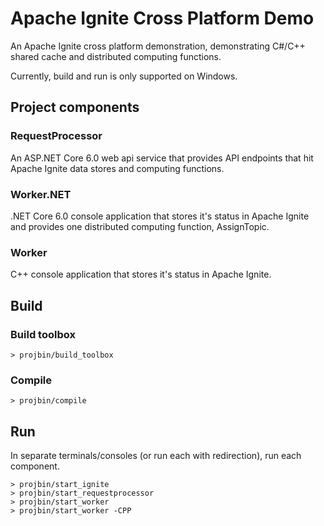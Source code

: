 # Apache Ignite Cross Platform Demo

An Apache Ignite cross platform demonstration, demonstrating C#/C++ shared cache and distributed computing functions.

Currently, build and run is only supported on Windows.

## Project components

### RequestProcessor

An ASP.NET Core 6.0 web api service that provides API endpoints that hit Apache Ignite data stores and computing functions.

### Worker.NET

.NET Core 6.0 console application that stores it's status in Apache Ignite and provides one distributed computing function, AssignTopic.

### Worker

C++ console application that stores it's status in Apache Ignite.

## Build

### Build toolbox

```
> projbin/build_toolbox
```

### Compile

```
> projbin/compile
```

## Run

In separate terminals/consoles (or run each with redirection), run each component.

```
> projbin/start_ignite
> projbin/start_requestprocessor
> projbin/start_worker
> projbin/start_worker -CPP
```
